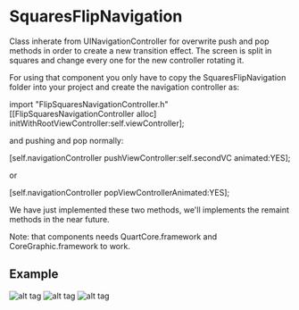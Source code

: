 SquaresFlipNavigation
=====================

Class inherate from UINavigationController for overwrite push and pop methods in order to create a new transition effect. The screen is split in squares and change every one for the new controller rotating it.

For using that component you only have to copy the SquaresFlipNavigation folder into your project and create the navigation controller as:

  import "FlipSquaresNavigationController.h"
  [[FlipSquaresNavigationController alloc] initWithRootViewController:self.viewController];
  
and pushing and pop normally:

  [self.navigationController pushViewController:self.secondVC animated:YES];
  
or
  
  [self.navigationController popViewControllerAnimated:YES];
  
We have just implemented these two methods, we'll implements the remaint methods in the near future.

Note: that components needs QuartCore.framework and CoreGraphic.framework to work.

## Example

![alt tag](https://raw.github.com/andresbrun/SquaresFlipNavigation/origin/example_images/example_1.png)
![alt tag](https://raw.github.com/andresbrun/SquaresFlipNavigation/origin/example_images/example_2.png)
![alt tag](https://raw.github.com/andresbrun/SquaresFlipNavigation/origin/example_images/example_3.png)
